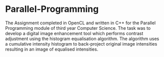 # Parallel-Programming
The Assignment completed in OpenCL and written in C++ for the Parallel Programming module of third year Computer Science. The task was to develop a digital image enhancement tool which performs contrast adjustment using the histogram equalisation algorithm. The algorithm uses a cumulative intensity histogram to back-project original image intensities resulting in an image of equalised intensities.
